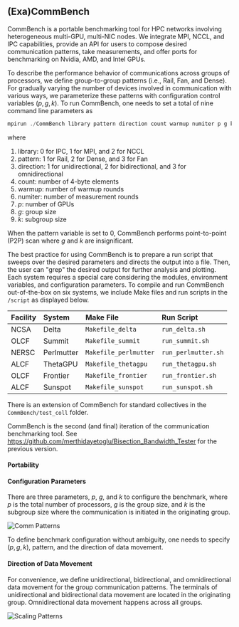 ## (Exa)CommBench

CommBench is a portable benchmarking tool for HPC networks involving heterogeneous multi-GPU, multi-NIC nodes. We integrate MPI, NCCL, and IPC capabilities, provide an API for users to compose desired communication patterns, take measurements, and offer ports for benchmarking on Nvidia, AMD, and Intel GPUs.

To describe the performance behavior of communications across groups of processors, we define group-to-group patterns (i.e., Rail, Fan, and Dense). For gradually varying the number of devices involved in communication with various ways, we parameterize these patterns with configuration control variables $(p, g, k)$. To run CommBench, one needs to set a total of nine command line parameters as
```cpp
mpirun ./CommBench library pattern direction count warmup numiter p g k
```
where
1. library: 0 for IPC, 1 for MPI, and 2 for NCCL
2. pattern: 1 for Rail, 2 for Dense, and 3 for Fan
3. direction: 1 for unidirectional, 2 for bidirectional, and 3 for omnidirectional
4. count: number of 4-byte elements
5. warmup: number of warmup rounds
6. numiter: number of measurement rounds
7. $p$: number of GPUs
8. $g$: group size
9. $k$: subgroup size

When the pattern variable is set to 0, CommBench performs point-to-point (P2P) scan where $g$ and $k$ are insignificant.

The best practice for using CommBench is to prepare a run script that sweeps over the desired parameters and directs the output into a file. Then, the user can "grep" the desired output for further analysis and plotting. Each system requires a special care considering the modules, environment variables, and configuration parameters. To compile and run CommBench out-of-the-box on six systems, we include Make files and run scripts in the `/script` as displayed below.

|Facility | System | Make File | Run Script |
| :--- | :---| :--- | :--- |
| NCSA | Delta | `Makefile_delta` | `run_delta.sh`  |
| OLCF | Summit | `Makefile_summit` | `run_summit.sh` |
| NERSC | Perlmutter | `Makefile_perlmutter` | `run_perlmutter.sh` |
| ALCF | ThetaGPU | `Makefile_thetagpu` | `run_thetagpu.sh` |
| OLCF | Frontier | `Makefile_frontier` | `run_frontier.sh` |
| ALCF | Sunspot | `Makefile_sunspot` | `run_sunspot.sh` |

There is an extension of CommBench for standard collectives in the ```CommBench/test_coll``` folder.

CommBench is the second (and final) iteration of the communication benchmarking tool. See https://github.com/merthidayetoglu/Bisection_Bandwidth_Tester for the previous version.

#### Portability

#### Configuration Parameters

There are three parameters, $p$, $g$, and $k$ to configure the benchmark, where $p$ is the total number of processors, $g$ is the group size, and $k$ is the subgroup size where the communication is initiated in the originating group.

![Comm Patterns](https://github.com/merthidayetoglu/CommBench/blob/master/figures/comm_patterns.png)

To define benchmark configuration without ambiguity, one needs to specify $(p, g, k)$, pattern, and the direction of data movement.

#### Direction of Data Movement

For convenience, we define unidirectional, bidirectional, and omnidirectional data movement for the group communication patterns. The terminals of unidirectional and bidirectional data movement are located in the originating group. Omnidirectional data movement happens across all groups.

![Scaling Patterns](https://github.com/merthidayetoglu/CommBench/blob/master/figures/scaling_patterns.png)
